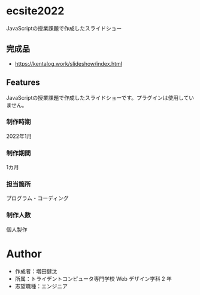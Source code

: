 # ecsite2022



JavaScriptの授業課題で作成したスライドショー

## 完成品

- https://kentalog.work/slideshow/index.html

## Features
JavaScriptの授業課題で作成したスライドショーです。プラグインは使用していません。

### 制作時期
2022年1月
### 制作期間
1カ月
### 担当箇所
プログラム・コーディング
### 制作人数
個人製作

# Author

- 作成者：増田健汰
- 所属：トライデントコンピュータ専門学校 Web デザイン学科 2 年
- 志望職種：エンジニア

